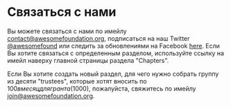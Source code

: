 # Связаться с нами

Вы можете связаться с нами по имейлу <a href="mailto:contact@awesomefoundation.org">contact@awesomefoundation.org</a>, подписаться на наш Twitter <a href="http://twitter.com/awesomefound">@awesomefound</a> или следить за обновлениями на Facebook <a href="http://www.facebook.com/awesomefoundation">here</a>. Если Вы хотите связаться с определенным разделом, используйте ссылку на имейл наверху главной страницы раздела "Chapters".

Если Вы хотите создать новый раздел, для чего нужно собрать группу из десяти "trustees", которые хотят вносить по $100 в месяц для гранта ($1000), пожалуйста, свяжитесь по имейлу <a href="mailto:join@awesomefoundation.org">join@awesomefoundation.org</a>.